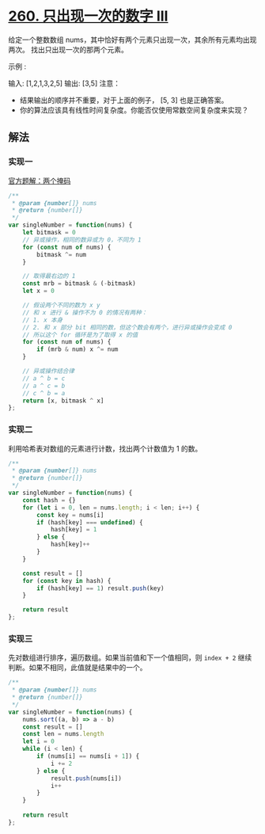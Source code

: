 # [260. 只出现一次的数字 III](https://leetcode-cn.com/problems/single-number-iii/)
给定一个整数数组 nums，其中恰好有两个元素只出现一次，其余所有元素均出现两次。 找出只出现一次的那两个元素。

示例 :

输入: [1,2,1,3,2,5]
输出: [3,5]
注意：

* 结果输出的顺序并不重要，对于上面的例子， [5, 3] 也是正确答案。
* 你的算法应该具有线性时间复杂度。你能否仅使用常数空间复杂度来实现？
## 解法
### 实现一
[官方题解：两个掩码](https://leetcode-cn.com/problems/single-number-iii/solution/zhi-chu-xian-yi-ci-de-shu-zi-iii-by-leetcode/)
```js
/**
 * @param {number[]} nums
 * @return {number[]}
 */
var singleNumber = function(nums) {
    let bitmask = 0
    // 异或操作，相同的数异或为 0，不同为 1
    for (const num of nums) {
        bitmask ^= num
    }

    // 取得最右边的 1
    const mrb = bitmask & (-bitmask)
    let x = 0

    // 假设两个不同的数为 x y
    // 和 x 进行 & 操作不为 0 的情况有两种：
    // 1. x 本身
    // 2. 和 x 部分 bit 相同的数，但这个数会有两个，进行异或操作会变成 0
    // 所以这个 for 循环是为了取得 x 的值
    for (const num of nums) {
        if (mrb & num) x ^= num
    }

    // 异或操作结合律
    // a ^ b = c
    // a ^ c = b
    // c ^ b = a
    return [x, bitmask ^ x]
};
```
### 实现二
利用哈希表对数组的元素进行计数，找出两个计数值为 1 的数。
```js
/**
 * @param {number[]} nums
 * @return {number[]}
 */
var singleNumber = function(nums) {
    const hash = {}
    for (let i = 0, len = nums.length; i < len; i++) {
        const key = nums[i]
        if (hash[key] === undefined) {
            hash[key] = 1
        } else {
            hash[key]++
        }
    }

    const result = []
    for (const key in hash) {
        if (hash[key] == 1) result.push(key)
    }

    return result
};
```
### 实现三
先对数组进行排序，遍历数组。如果当前值和下一个值相同，则 `index + 2` 继续判断。如果不相同，此值就是结果中的一个。
```js
/**
 * @param {number[]} nums
 * @return {number[]}
 */
var singleNumber = function(nums) {
    nums.sort((a, b) => a - b)
    const result = []
    const len = nums.length
    let i = 0
    while (i < len) {
        if (nums[i] == nums[i + 1]) {
            i += 2
        } else {
            result.push(nums[i])
            i++
        }
    }
    
    return result
};
```
